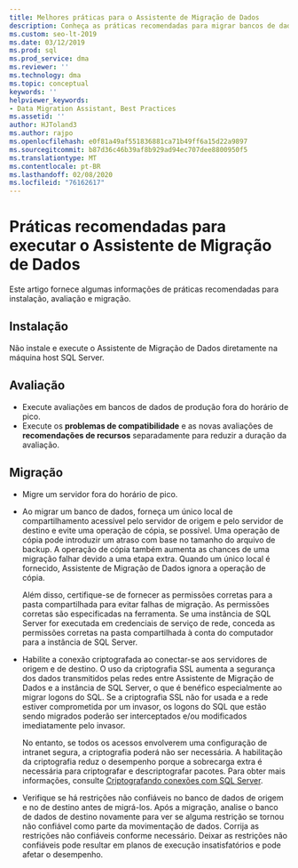 ```yaml
---
title: Melhores práticas para o Assistente de Migração de Dados
description: Conheça as práticas recomendadas para migrar bancos de dados SQL Server com Assistente de Migração de Dados
ms.custom: seo-lt-2019
ms.date: 03/12/2019
ms.prod: sql
ms.prod_service: dma
ms.reviewer: ''
ms.technology: dma
ms.topic: conceptual
keywords: ''
helpviewer_keywords:
- Data Migration Assistant, Best Practices
ms.assetid: ''
author: HJToland3
ms.author: rajpo
ms.openlocfilehash: e0f81a49af551836881ca71b49ff6a15d22a9897
ms.sourcegitcommit: b87d36c46b39af8b929ad94ec707dee8800950f5
ms.translationtype: MT
ms.contentlocale: pt-BR
ms.lasthandoff: 02/08/2020
ms.locfileid: "76162617"
---
```

# <a name="best-practices-for-running-data-migration-assistant"></a>Práticas recomendadas para executar o Assistente de Migração de Dados
Este artigo fornece algumas informações de práticas recomendadas para instalação, avaliação e migração.

## <a name="installation"></a>Instalação
Não instale e execute o Assistente de Migração de Dados diretamente na máquina host SQL Server.

## <a name="assessment"></a>Avaliação
- Execute avaliações em bancos de dados de produção fora do horário de pico.
- Execute os **problemas de compatibilidade** e as novas avaliações de **recomendações de recursos** separadamente para reduzir a duração da avaliação.

## <a name="migration"></a>Migração
- Migre um servidor fora do horário de pico.

- Ao migrar um banco de dados, forneça um único local de compartilhamento acessível pelo servidor de origem e pelo servidor de destino e evite uma operação de cópia, se possível. Uma operação de cópia pode introduzir um atraso com base no tamanho do arquivo de backup. A operação de cópia também aumenta as chances de uma migração falhar devido a uma etapa extra. Quando um único local é fornecido, Assistente de Migração de Dados ignora a operação de cópia.
 
    Além disso, certifique-se de fornecer as permissões corretas para a pasta compartilhada para evitar falhas de migração. As permissões corretas são especificadas na ferramenta. Se uma instância de SQL Server for executada em credenciais de serviço de rede, conceda as permissões corretas na pasta compartilhada à conta do computador para a instância de SQL Server.

- Habilite a conexão criptografada ao conectar-se aos servidores de origem e de destino. O uso da criptografia SSL aumenta a segurança dos dados transmitidos pelas redes entre Assistente de Migração de Dados e a instância de SQL Server, o que é benéfico especialmente ao migrar logons do SQL. Se a criptografia SSL não for usada e a rede estiver comprometida por um invasor, os logons do SQL que estão sendo migrados poderão ser interceptados e/ou modificados imediatamente pelo invasor.

    No entanto, se todos os acessos envolverem uma configuração de intranet segura, a criptografia poderá não ser necessária. A habilitação da criptografia reduz o desempenho porque a sobrecarga extra é necessária para criptografar e descriptografar pacotes. Para obter mais informações, consulte [Criptografando conexões com SQL Server](https://go.microsoft.com/fwlink/?linkid=832513).
    
- Verifique se há restrições não confiáveis no banco de dados de origem e no de destino antes de migrá-los. Após a migração, analise o banco de dados de destino novamente para ver se alguma restrição se tornou não confiável como parte da movimentação de dados. Corrija as restrições não confiáveis conforme necessário. Deixar as restrições não confiáveis pode resultar em planos de execução insatisfatórios e pode afetar o desempenho.
